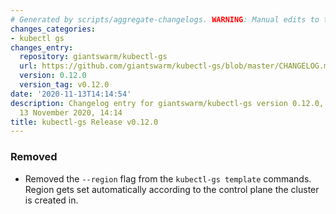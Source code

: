 ```yaml
---
# Generated by scripts/aggregate-changelogs. WARNING: Manual edits to this files will be overwritten.
changes_categories:
- kubectl gs
changes_entry:
  repository: giantswarm/kubectl-gs
  url: https://github.com/giantswarm/kubectl-gs/blob/master/CHANGELOG.md#0120---2020-11-13
  version: 0.12.0
  version_tag: v0.12.0
date: '2020-11-13T14:14:54'
description: Changelog entry for giantswarm/kubectl-gs version 0.12.0, published on
  13 November 2020, 14:14
title: kubectl-gs Release v0.12.0
---
```


### Removed
- Removed the `--region` flag from the `kubectl-gs template` commands. Region gets set automatically according to the control plane the cluster is created in.
